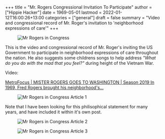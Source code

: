 +++
title = "Mr. Rogers Congressional Invitation To Participate"
author = ["Hippie Hacker"]
date = 1969-05-01
lastmod = 2022-01-12T16:00:26+13:00
categories = ["general"]
draft = false
summary = "Video and congressional record of Mr. Roger's invitation to 'neighborhood expressions of care'"
+++
<figure>
<img alt='Mr Rogers in Congress' src='/images/1969/mr-rogers-in-congress.png' />
</figure>

This is the video and congressional record of Mr. Roger's inviting the US
Government to participate in neighborhood expressions of care throughout the
nation. He also suggests some childrens songs to help address _"What do you do with the
mad that you feel?"_ during height of the Vietnam War.

Video:

<a href=https://www.pbs.org/video/mister-rogers-goes-washington-ycjrnx/ target=_blank>

MetroFocus | MISTER ROGERS GOES TO WASHINGTON | Season 2019
In 1969, Fred Rogers brought his neighborhood's...

</a>
<figure>
<img style='margin-left: auto; margin-right: auto;' alt='Mr Rogers in Congress Article 1' src='/images/1969/mr-rogers-news-article-1.png'>
</figure>

Note that I have been looking for this philisophical statement for many years, and have included it within it's own post.
<figure>
<img  alt='Mr Rogers in Congress Article 2' src='/images/1969/mr-rogers-news-article-2.png'>
</figure>
<figure>
<img  alt='Mr Rogers in Congress Article 3' src='/images/1969/mr-rogers-news-article-3.png'>
</figure>
